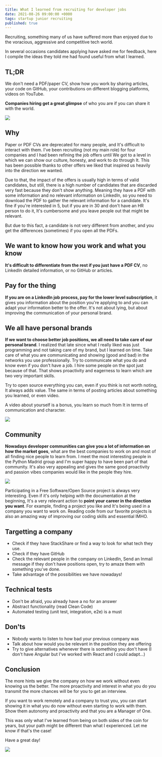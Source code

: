 ```yaml
---
title: What I learned from recruiting for developer jobs
date: 2021-08-26 09:00:00 +0000
tags: startup junior recruiting
published: true
---
```


Recruiting, something many of us have suffered more than enjoyed due to the voracious, aggressive and competitive
tech world.

In several occasions candidates applying have asked me for feedback, here I compile the ideas they told me
had found useful from what I learned.

## TL;DR

We don't need a PDF/paper CV, show how you work by sharing articles, your
code on GitHub, your contributions on different blogging platforms, videos on YouTube.

**Companies hiring get a great glimpse** of who you are if you can share it with the world.

![](https://media.giphy.com/media/26n6WywJyh39n1pBu/giphy.gif)

## Why

Paper or PDF CVs are deprecated for many people, and It's difficult to interact with them. I've been recruiting (not my main role)
for four companies and I had been refining the job offers until We got to a level in which we can show our culture, honesty, and work
to do through It. This has been possible thanks to other offers we liked that inspired us heavily into the direction we wanted.

Due to that, the impact of the offers is usually high in terms of valid candidates, but still, there is a high number of candidates
that are discarded very fast because they don't show anything. Meaning they have a PDF with some information and
no relevant information on LinkedIn, so you need to download the PDF to gather the relevant information for a candidate. It's fine if
you're interested in 5, but if you are in 30 and don't have an HR person to do it, It's cumbersome and you leave people out that might be relevant.

But due to this fact, a candidate is not very different from another, and you get the differences (sometimes) if you open all the PDFs.

## We want to know how you work and what you know

**It's difficult to differentiate from the rest if you just have a PDF CV**, no LinkedIn detailed information, or no GitHub or articles.

## Pay for the thing

**If you are on a LinkedIn job process, pay for the lower level subscription**, it gives you information about the position you're applying to and you can
adapt your information better to the offer. It's not about lying, but about improving the communication of your personal brand.

## We all have personal brands

**If we want to choose better job positions, we all need to take care of our personal brand**. I realized that late since what I really liked was just programming and not taking care of my brand, but I
learned on time. Take care of what you are communicating and showing (good and bad) in the networks you use professionally. Try to communicate what you do and know even if
you don't have a job. I hire some people on the spot just because of that. That shows proactivity and eagerness to learn which are two very important skills.

Try to open source everything you can, even if you think is not worth noting, It always adds value. The same in terms of posting articles about something you learned, or even video.

A video about yourself is a bonus, you learn so much from It in terms of communication and character.

![](https://media.giphy.com/media/hsgN8oRJ7kjXf6JRih/giphy.gif)

## Community

**Nowadays developer communities can give you a lot of information on how the market goes**, what are the best companies to work on and most of all finding nice people to learn from. I meet the most interesting
people in the Python Madrid group and I'm super happy to have been part of that community. It's also very appealing and gives the same good proactivity and passion vibes companies would like in the people
they hire.

![](https://media.giphy.com/media/zPOErRpLtHWbm/giphy.gif)

Participating in a Free Software/Open Source project is always very interesting. Even if it's only helping with the documentation at the beginning, It's a very relevant action to
**point your career in the direction you want**. For example, finding a project you like and It's being used in a company you want to work on. Reading code from our favorite projects
is also an amazing way of improving our coding skills and essential IMHO.

## Targetting a company

- Check if they have StackShare or find a way to look for what tech they use.
- Check if they have GitHub
- Check the relevant people in the company on LinkedIn, Send an Inmail message if they don't have positions open, try to amaze them with something you've done.
- Take advantage of the possibilities we have nowadays!

## Technical tests

- Don't be afraid, you already have a no for an answer
- Abstract functionality (read Clean Code)
- Automated testing (unit test, integration, e2e) is a must

## Don'ts

- Nobody wants to listen to how bad your previous company was
- Talk about how would you be relevant in the position they are offering
- Try to give alternatives whenever there is something you don't have (I don't have Angular but I've worked with React and I could adapt...)

## Conclusion

The more hints we give the company on how we work without even knowing us the better. The more proactivity and interest in what you do you transmit
the more chances will be for you to get an interview.

If you want to work remotely and a company to trust you, you can start showing it in what you do now without even starting to work with them. Show them autonomy and proactivity and
that you are a Manager of One.

This was only what I've learned from being on both sides of the coin for years, but your path might be different than what I experienced. Let me know if that's the case!

Have a great day!

![](https://media.giphy.com/media/jpoDZOyEg38F4cFFMi/giphy.gif)
